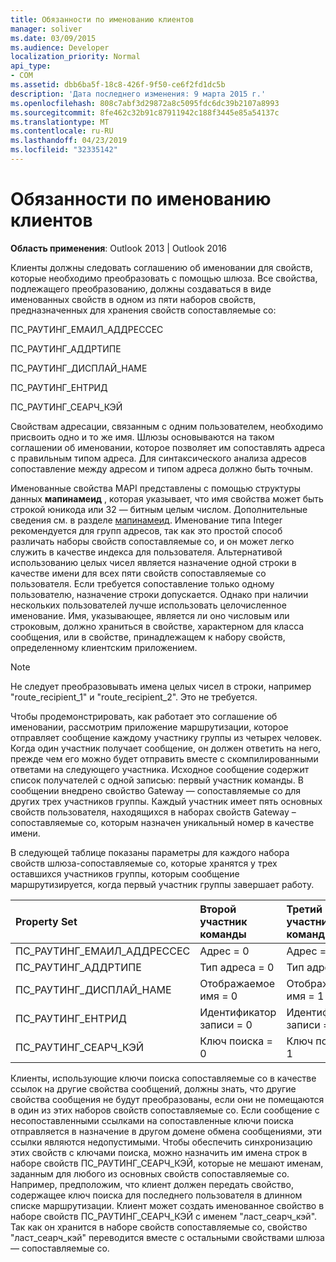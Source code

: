 ```yaml
---
title: Обязанности по именованию клиентов
manager: soliver
ms.date: 03/09/2015
ms.audience: Developer
localization_priority: Normal
api_type:
- COM
ms.assetid: dbb6ba5f-18c8-426f-9f50-ce6f2fd1dc5b
description: 'Дата последнего изменения: 9 марта 2015 г.'
ms.openlocfilehash: 808c7abf3d29872a8c5095fdc6dc39b2107a8993
ms.sourcegitcommit: 8fe462c32b91c87911942c188f3445e85a54137c
ms.translationtype: MT
ms.contentlocale: ru-RU
ms.lasthandoff: 04/23/2019
ms.locfileid: "32335142"
---
```

# <a name="client-naming-responsibilities"></a>Обязанности по именованию клиентов

  
  
**Область применения**: Outlook 2013 | Outlook 2016 
  
Клиенты должны следовать соглашению об именовании для свойств, которые необходимо преобразовать с помощью шлюза. Все свойства, подлежащего преобразованию, должны создаваться в виде именованных свойств в одном из пяти наборов свойств, предназначенных для хранения свойств сопоставляемые со:
  
ПС_РАУТИНГ_ЕМАИЛ_АДДРЕССЕС
  
ПС_РАУТИНГ_АДДРТИПЕ
  
ПС_РАУТИНГ_ДИСПЛАЙ_НАМЕ
  
ПС_РАУТИНГ_ЕНТРИД
  
ПС_РАУТИНГ_СЕАРЧ_КЭЙ
  
Свойствам адресации, связанным с одним пользователем, необходимо присвоить одно и то же имя. Шлюзы основываются на таком соглашении об именовании, которое позволяет им сопоставлять адреса с правильным типом адреса. Для синтаксического анализа адресов сопоставление между адресом и типом адреса должно быть точным.
  
Именованные свойства MAPI представлены с помощью структуры данных **мапинамеид** , которая указывает, что имя свойства может быть строкой юникода или 32 — битным целым числом. Дополнительные сведения см. в разделе [мапинамеид](mapinameid.md). Именование типа Integer рекомендуется для групп адресов, так как это простой способ различать наборы свойств сопоставляемые со, и он может легко служить в качестве индекса для пользователя. Альтернативой использованию целых чисел является назначение одной строки в качестве имени для всех пяти свойств сопоставляемые со пользователя. Если требуется сопоставление только одному пользователю, назначение строки допускается. Однако при наличии нескольких пользователей лучше использовать целочисленное именование. Имя, указывающее, является ли оно числовым или строковым, должно храниться в свойстве, характерном для класса сообщения, или в свойстве, принадлежащем к набору свойств, определенному клиентским приложением. 
  
> [!NOTE]
> Не следует преобразовывать имена целых чисел в строки, например "route_recipient_1" и "route_recipient_2". Это не требуется. 
  
Чтобы продемонстрировать, как работает это соглашение об именовании, рассмотрим приложение маршрутизации, которое отправляет сообщение каждому участнику группы из четырех человек. Когда один участник получает сообщение, он должен ответить на него, прежде чем его можно будет отправить вместе с скомпилированными ответами на следующего участника. Исходное сообщение содержит список получателей с одной записью: первый участник команды. В сообщении внедрено свойство Gateway — сопоставляемые со для других трех участников группы. Каждый участник имеет пять основных свойств пользователя, находящихся в наборах свойств Gateway – сопоставляемые со, которым назначен уникальный номер в качестве имени. 
  
В следующей таблице показаны параметры для каждого набора свойств шлюза-сопоставляемые со, которые хранятся у трех оставшихся участников группы, которым сообщение маршрутизируется, когда первый участник группы завершает работу.
  
|**Property Set**|**Второй участник <br/> команды**|**Третий участник <br/> команды**|**Четвертый участник <br/> команды**|
|:-----|:-----|:-----|:-----|
|ПС_РАУТИНГ_ЕМАИЛ_АДДРЕССЕС  <br/> |Адрес = 0  <br/> |Адрес = 1  <br/> |Адрес = 2  <br/> |
|ПС_РАУТИНГ_АДДРТИПЕ  <br/> |Тип адреса = 0  <br/> |Тип адреса = 1  <br/> |Тип адреса = 2  <br/> |
|ПС_РАУТИНГ_ДИСПЛАЙ_НАМЕ  <br/> |Отображаемое имя = 0  <br/> |Отображаемое имя = 1  <br/> |Отображаемое имя = 2  <br/> |
|ПС_РАУТИНГ_ЕНТРИД  <br/> |Идентификатор записи = 0  <br/> |Идентификатор записи = 1  <br/> |Идентификатор записи = 2  <br/> |
|ПС_РАУТИНГ_СЕАРЧ_КЭЙ  <br/> |Ключ поиска = 0  <br/> |Ключ поиска = 1  <br/> |Ключ поиска = 2  <br/> |
   
Клиенты, использующие ключи поиска сопоставляемые со в качестве ссылок на другие свойства сообщений, должны знать, что другие свойства сообщения не будут преобразованы, если они не помещаются в один из этих наборов свойств сопоставляемые со. Если сообщение с несопоставленными ссылками на сопоставленные ключи поиска отправляется в назначение в другом домене обмена сообщениями, эти ссылки являются недопустимыми. Чтобы обеспечить синхронизацию этих свойств с ключами поиска, можно назначить им имена строк в наборе свойств ПС_РАУТИНГ_СЕАРЧ_КЭЙ, которые не мешают именам, заданным для любого из основных свойств сопоставляемые со. Например, предположим, что клиент должен передать свойство, содержащее ключ поиска для последнего пользователя в длинном списке маршрутизации. Клиент может создать именованное свойство в наборе свойств ПС_РАУТИНГ_СЕАРЧ_КЭЙ с именем "ласт_сеарч_кэй". Так как он хранится в наборе свойств сопоставляемые со, свойство "ласт_сеарч_кэй" переводится вместе с остальными свойствами шлюза — сопоставляемые со.
  

